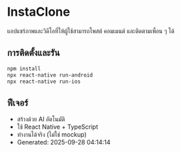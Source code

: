 # InstaClone

แอปแชร์ภาพและวิดีโอที่ให้ผู้ใช้สามารถโพสต์ คอมเมนต์ และติดตามเพื่อน ๆ ได้

## การติดตั้งและรัน

```bash
npm install
npx react-native run-android
npx react-native run-ios
```

## ฟีเจอร์

- สร้างด้วย AI อัตโนมัติ
- ใช้ React Native + TypeScript
- ทำงานได้จริง (ไม่ใช่ mockup)
- Generated: 2025-09-28 04:14:14
